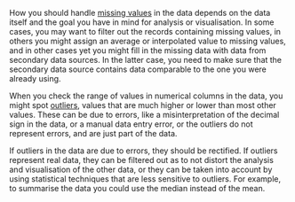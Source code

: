 How you should handle <span class='internal-link'>[missing values](missing-values)</span> in the data depends on the data itself and the goal you have in mind for analysis or visualisation. In some cases, you may want to filter out the records containing missing values, in others you might assign an average or interpolated value to missing values, and in other cases yet you might fill in the missing data with data from secondary data sources. In the latter case, you need to make sure that the secondary data source contains data comparable to the one you were already using.

When you check the range of values in numerical columns in the data, you might spot <span class='internal-link'>[outliers](outliers)</span>, values that are much higher or lower than most other values. These can be due to errors, like a misinterpretation of the decimal sign in the data, or a  manual data entry error, or the outliers do not represent errors, and are just part of the data.

If outliers in the data are due to errors, they should be rectified. If outliers represent real data, they can be filtered out as to not distort the analysis and visualisation of the other data, or they can be taken into account by using statistical techniques that are less sensitive to outliers. For example, to summarise the data you could use the median instead of the mean.